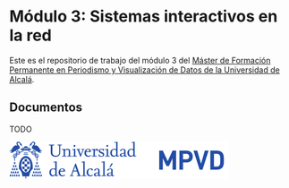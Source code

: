 # Módulo 3: Sistemas interactivos en la red

Este es el repositorio de trabajo del módulo 3  del [Máster de Formación Permanente en Periodismo y Visualización de Datos de la Universidad de Alcalá](https://mpvd.es).

## Documentos

TODO

![Logo de MPVD en UAH](./img/logo.svg "MPVD en UAH")
